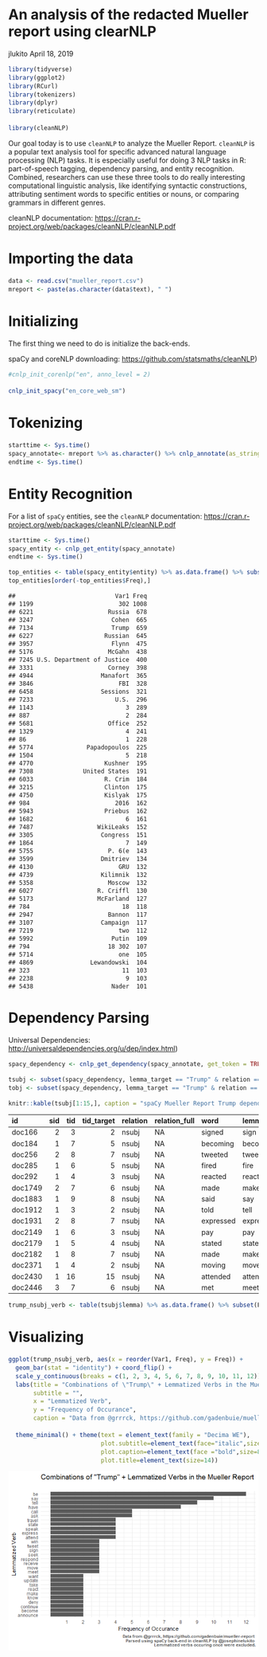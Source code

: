 An analysis of the redacted Mueller report using clearNLP
================
jlukito
April 18, 2019

``` r
library(tidyverse)
library(ggplot2)
library(RCurl)
library(tokenizers)
library(dplyr)
library(reticulate)

library(cleanNLP)
```

Our goal today is to use `cleanNLP` to analyze the Mueller Report. `cleanNLP` is a popular text analysis tool for specific advanced natural language processing (NLP) tasks. It is especially useful for doing 3 NLP tasks in R: part-of-speech tagging, dependency parsing, and entity recognition. Combined, researchers can use these three tools to do really interesting computational linguistic analysis, like identifying syntactic constructions, attributing sentiment words to specific entities or nouns, or comparing grammars in different genres.

cleanNLP documentation: <https://cran.r-project.org/web/packages/cleanNLP/cleanNLP.pdf>

Importing the data
==================

``` r
data <- read.csv("mueller_report.csv")
mreport <- paste(as.character(data$text), " ")
```

Initializing
============

The first thing we need to do is initialize the back-ends.

spaCy and coreNLP downloading: <https://github.com/statsmaths/cleanNLP>)

``` r
#cnlp_init_corenlp("en", anno_level = 2)

cnlp_init_spacy("en_core_web_sm") 
```

Tokenizing
==========

``` r
starttime <- Sys.time()
spacy_annotate<- mreport %>% as.character() %>% cnlp_annotate(as_strings = TRUE, backend = "spaCy") #produces an annotation object
endtime <- Sys.time()
```

Entity Recognition
==================

For a list of `spaCy` entities, see the `cleanNLP` documentation: <https://cran.r-project.org/web/packages/cleanNLP/cleanNLP.pdf>

``` r
starttime <- Sys.time()
spacy_entity <- cnlp_get_entity(spacy_annotate)
endtime <- Sys.time()
```

``` r
top_entities <- table(spacy_entity$entity) %>% as.data.frame() %>% subset(Freq > 100)
top_entities[order(-top_entities$Freq),]
```

    ##                            Var1 Freq
    ## 1199                        302 1008
    ## 6221                     Russia  678
    ## 3247                      Cohen  665
    ## 7134                      Trump  659
    ## 6227                    Russian  645
    ## 3957                      Flynn  475
    ## 5176                     McGahn  438
    ## 7245 U.S. Department of Justice  400
    ## 3331                     Corney  398
    ## 4944                   Manafort  365
    ## 3846                        FBI  328
    ## 6458                   Sessions  321
    ## 7233                       U.S.  296
    ## 1143                          3  289
    ## 887                           2  284
    ## 5681                     Office  252
    ## 1329                          4  241
    ## 86                            1  228
    ## 5774               Papadopoulos  225
    ## 1504                          5  218
    ## 4770                    Kushner  195
    ## 7308              United States  191
    ## 6033                    R. Crim  184
    ## 3215                    Clinton  175
    ## 4750                    Kislyak  175
    ## 984                        2016  162
    ## 5943                    Priebus  162
    ## 1682                          6  161
    ## 7487                  WikiLeaks  152
    ## 3305                   Congress  151
    ## 1864                          7  149
    ## 5755                     P. 6(e  143
    ## 3599                   Dmitriev  134
    ## 4130                        GRU  132
    ## 4739                   Kilimnik  132
    ## 5358                     Moscow  132
    ## 6027                  R. Criffl  130
    ## 5173                  McFarland  127
    ## 784                          18  118
    ## 2947                     Bannon  117
    ## 3107                   Campaign  117
    ## 7219                        two  112
    ## 5992                      Putin  109
    ## 794                      18 302  107
    ## 5714                        one  105
    ## 4869                Lewandowski  104
    ## 323                          11  103
    ## 2238                          9  103
    ## 5438                      Nader  101

Dependency Parsing
==================

Universal Dependencies: <http://universaldependencies.org/u/dep/index.html>)

``` r
spacy_dependency <- cnlp_get_dependency(spacy_annotate, get_token = TRUE)
```

``` r
tsubj <- subset(spacy_dependency, lemma_target == "Trump" & relation == "nsubj")
tobj <- subset(spacy_dependency, lemma_target == "Trump" & relation == "dobj")
```

``` r
knitr::kable(tsubj[1:15,], caption = "spaCy Mueller Report Trump dependencies")
```

| id      |  sid|  tid|  tid\_target| relation | relation\_full | word      | lemma   | word\_target | lemma\_target |
|:--------|----:|----:|------------:|:---------|:---------------|:----------|:--------|:-------------|:--------------|
| doc166  |    2|    3|            2| nsubj    | NA             | signed    | sign    | Trump        | Trump         |
| doc184  |    1|    7|            5| nsubj    | NA             | becoming  | become  | Trump        | Trump         |
| doc256  |    2|    8|            7| nsubj    | NA             | tweeted   | tweet   | Trump        | Trump         |
| doc285  |    1|    6|            5| nsubj    | NA             | fired     | fire    | Trump        | Trump         |
| doc292  |    1|    4|            3| nsubj    | NA             | reacted   | react   | Trump        | Trump         |
| doc1749 |    2|    7|            6| nsubj    | NA             | made      | make    | Trump        | Trump         |
| doc1883 |    1|    9|            8| nsubj    | NA             | said      | say     | Trump        | Trump         |
| doc1912 |    1|    3|            2| nsubj    | NA             | told      | tell    | Trump        | Trump         |
| doc1931 |    2|    8|            7| nsubj    | NA             | expressed | express | Trump        | Trump         |
| doc2149 |    1|    6|            3| nsubj    | NA             | pay       | pay     | Trump        | Trump         |
| doc2179 |    1|    5|            4| nsubj    | NA             | stated    | state   | Trump        | Trump         |
| doc2182 |    1|    8|            7| nsubj    | NA             | made      | make    | Trump        | Trump         |
| doc2371 |    1|    4|            2| nsubj    | NA             | moving    | move    | Trump        | Trump         |
| doc2430 |    1|   16|           15| nsubj    | NA             | attended  | attend  | Trump        | Trump         |
| doc2446 |    3|    7|            6| nsubj    | NA             | met       | meet    | Trump        | Trump         |

``` r
trump_nsubj_verb <- table(tsubj$lemma) %>% as.data.frame() %>% subset(Freq > 1)
```

Visualizing
===========

``` r
ggplot(trump_nsubj_verb, aes(x = reorder(Var1, Freq), y = Freq)) +
  geom_bar(stat = "identity") + coord_flip() + 
  scale_y_continuous(breaks = c(1, 2, 3, 4, 5, 6, 7, 8, 9, 10, 11, 12)) +
  labs(title = "Combinations of \"Trump\" + Lemmatized Verbs in the Mueller Report",
       subtitle = "",
       x = "Lemmatized Verb",
       y = "Frequency of Occurance",
       caption = "Data from @grrrck, https://github.com/gadenbuie/mueller-report \n Parsed using spaCy back-end in cleanNLP by @josephinelukito \n Lemmatized verbs occuring once were excluded.") +
  
  theme_minimal() + theme(text = element_text(family = "Decima WE"),
                          plot.subtitle=element_text(face="italic",size=11,colour="grey40"),
                          plot.caption=element_text(face ="bold",size=8,colour="grey30"),
                          plot.title=element_text(size=14))
```

![](spacy-mueller-table-1.png)
